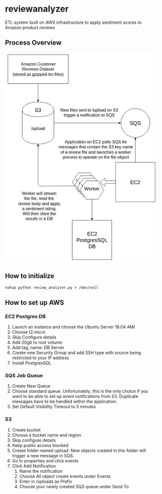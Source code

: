 # reviewanalyzer

ETL system built on AWS infrastructure to apply sentiment scores to Amazon product reviews

## Process Overview
![ArchDoc](/images/ReviewAnalyzer.jpg)

## How to initialize
```
nohup python review_analyzer.py > /dev/null
```

## How to set up AWS

### EC2 Postgres DB

1. Launch an instance and choose the Ubuntu Server 18.04 AMI 
2. Choose t2.micro
3. Skip Configure details
4. Add 20gb to root volume
5. Add tag; name: DB Server
6. Create new Security Group and add SSH type with source being restricted to your IP address
7. Install PostgresSQL

### SQS Job Queue

1. Create New Queue
2. Choose standard queue. Unfortunately, this is the only choice if you want to be able to set up event notifications from S3. Duplicate messages have to be handled within the application.
3. Set Default Visibility Timeout to 5 minutes

### S3 

1. Create bucket
2. Choose a bucket name and region
3. Skip configure details
4. Keep public access blocked
5. Create folder named upload. New objects created in this folder will trigger a new message in SQS.
6. Go to properties and click events
7. Click Add Notification
   1. Name the notification
   2. Choose All object create events under Events
   3. Enter in /uploads as Prefix
   4. Choose your newly created SQS queue under Send To